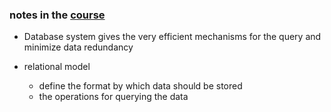 ### notes in the [course]()
 * Database system gives the very efficient mechanisms for the query and minimize data redundancy
 
 * relational model
   - define the format by which data should be stored
   - the operations for querying the data

